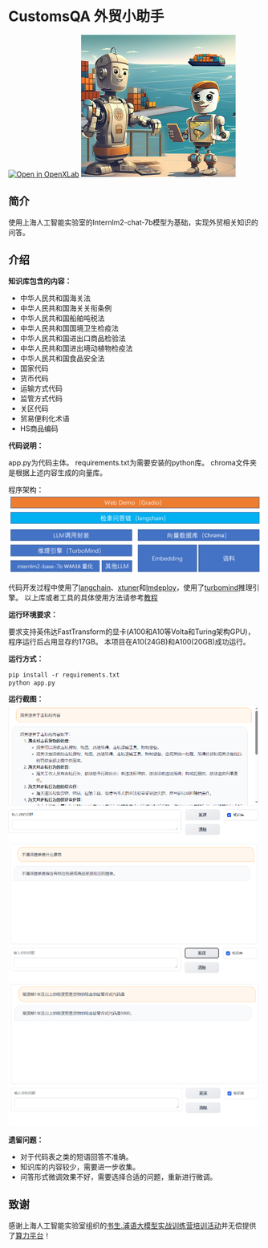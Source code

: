 # CustomsQA 外贸小助手

[![Open in OpenXLab](https://cdn-static.openxlab.org.cn/app-center/openxlab_app.svg)](https://openxlab.org.cn/apps/detail/peek/CustomsQA)
![](assets/t1.png)

## 简介

使用上海人工智能实验室的Internlm2-chat-7b模型为基础，实现外贸相关知识的问答。

## 介绍

**知识库包含的内容：**

- 中华人民共和国海关法
- 中华人民共和国海关关衔条例
- 中华人民共和国船舶吨税法
- 中华人民共和国国境卫生检疫法
- 中华人民共和国进出口商品检验法
- 中华人民共和国进出境动植物检疫法
- 中华人民共和国食品安全法
- 国家代码
- 货币代码
- 运输方式代码
- 监管方式代码
- 关区代码
- 贸易便利化术语
- HS商品编码

**代码说明：**

app.py为代码主体。
requirements.txt为需要安装的python库。
chroma文件夹是根据上述内容生成的向量库。

程序架构：
![](assets/f1.png)

代码开发过程中使用了[langchain](https://github.com/langchain-ai/langchain)、[xtuner](https://github.com/InternLM/xtuner)和[lmdeploy](https://github.com/InternLM/lmdeploy)，使用了[turbomind](https://github.com/InternLM/lmdeploy/blob/main/docs/en/inference/turbomind.md)推理引擎。
以上库或者工具的具体使用方法请参考[教程](https://github.com/InternLM/tutorial)

**运行环境要求：**

要求支持英伟达FastTransform的显卡(A100和A10等Volta和Turing架构GPU)，程序运行后占用显存约17GB。
本项目在A10(24GB)和A100(20GB)成功运行。

**运行方式：**

```
pip install -r requirements.txt
python app.py
```

**运行截图：**
![](assets/s1.png)
![](assets/s2.png)
![](assets/s3.png)

**遗留问题：**

- 对于代码表之类的短语回答不准确。
- 知识库的内容较少，需要进一步收集。
- 问答形式微调效果不好，需要选择合适的问题，重新进行微调。

## 致谢

感谢上海人工智能实验室组织的[书生.浦语大模型实战训练营培训活动](https://github.com/InternLM/tutorial)并无偿提供了[算力平台](https://studio.intern-ai.org.cn/)！
